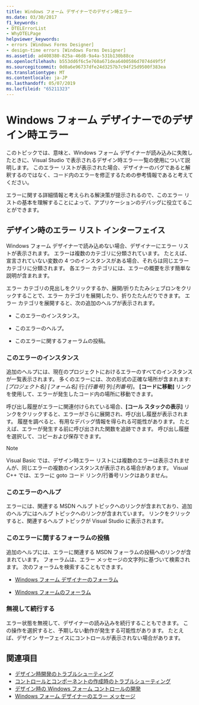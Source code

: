 ```yaml
---
title: Windows フォーム デザイナーでのデザイン時エラー
ms.date: 03/30/2017
f1_keywords:
- DTELErrorList
- WhyDTELPage
helpviewer_keywords:
- errors [Windows Forms Designer]
- design-time errors [Windows Forms Designer]
ms.assetid: ad408380-825a-46d8-9a4a-531b130b88ce
ms.openlocfilehash: b553dd6f6c5e760a671dea6400586d7074d49f5f
ms.sourcegitcommit: 0d0a6e96737dfe24d3257b7c94f25d9500f383ea
ms.translationtype: MT
ms.contentlocale: ja-JP
ms.lasthandoff: 05/07/2019
ms.locfileid: "65211323"
---
```

# <a name="design-time-errors-in-the-windows-forms-designer"></a>Windows フォーム デザイナーでのデザイン時エラー

このトピックでは、意味と、Windows フォーム デザイナーが読み込みに失敗したときに、Visual Studio で表示されるデザイン時エラー一覧の使用について説明します。 このエラー リストが表示された場合、デザイナーのバグであると解釈するのではなく、コード内のエラーを修正するための参考情報であると考えてください。

エラーに関する詳細情報と考えられる解決策が提示されるので、このエラー リストの基本を理解することによって、アプリケーションのデバッグに役立てることができます。

## <a name="the-design-time-error-list-interface"></a>デザイン時のエラー リスト インターフェイス

Windows フォーム デザイナーで読み込めない場合、デザイナーにエラー リストが表示されます。 エラーは複数のカテゴリに分類されています。 たとえば、宣言されていない変数の 4 つのインスタンスがある場合、それらは同じエラー カテゴリに分類されます。 各エラー カテゴリには、エラーの概要を示す簡単な説明が含まれます。

エラー カテゴリの見出しをクリックするか、展開/折りたたみシェブロンをクリックすることで、エラー カテゴリを展開したり、折りたたんだりできます。 エラー カテゴリを展開すると、次の追加のヘルプが表示されます。

- このエラーのインスタンス。

- このエラーのヘルプ。

- このエラーに関するフォーラムの投稿。

### <a name="instances-of-this-error"></a>このエラーのインスタンス

追加のヘルプには、現在のプロジェクトにおけるエラーのすべてのインスタンスが一覧表示されます。 多くのエラーには、次の形式の正確な場所が含まれます: *[プロジェクト名]* *[フォーム名]* 行:*[行番号]* 列:*[列番号]*。 **[コードに移動]** リンクを使用して、エラーが発生したコード内の場所に移動できます。

呼び出し履歴がエラーに関連付けられている場合、**[コール スタックの表示]** リンクをクリックすると、エラーがさらに展開され、呼び出し履歴が表示されます。 履歴を調べると、有用なデバッグ情報を得られる可能性があります。 たとえば、エラーが発生する前に呼び出された関数を追跡できます。 呼び出し履歴を選択して、コピーおよび保存できます。

> [!NOTE]
> Visual Basic では、デザイン時エラー リストには複数のエラーは表示されませんが、同じエラーの複数のインスタンスが表示される場合があります。 Visual C++ では、エラーに goto コード リンク/行番号リンクはありません。

### <a name="help-with-this-error"></a>このエラーのヘルプ

エラーには、関連する MSDN ヘルプ トピックへのリンクが含まれており、追加のヘルプにはヘルプ トピックへのリンクが含まれています。 リンクをクリックすると、関連するヘルプ トピックが Visual Studio に表示されます。

### <a name="forum-posts-about-this-error"></a>このエラーに関するフォーラムの投稿

追加のヘルプには、エラーに関連する MSDN フォーラムの投稿へのリンクが含まれています。 フォーラムは、エラー メッセージの文字列に基づいて検索されます。 次のフォーラムを検索することもできます。

- [Windows フォーム デザイナーのフォーラム](https://go.microsoft.com/fwlink/?LinkId=203524)

- [Windows フォームのフォーラム](https://go.microsoft.com/fwlink/?LinkId=203523)

### <a name="ignore-and-continue"></a>無視して続行する

エラー状態を無視して、デザイナーの読み込みを続行することもできます。 この操作を選択すると、予期しない動作が発生する可能性があります。 たとえば、デザイン サーフェイスにコントロールが表示されない場合があります。

## <a name="see-also"></a>関連項目

- [デザイン時開発のトラブルシューティング](https://docs.microsoft.com/previous-versions/visualstudio/visual-studio-2013/ms171843(v=vs.120))
- [コントロールとコンポーネントの作成時のトラブルシューティング](troubleshooting-control-and-component-authoring.md)
- [デザイン時の Windows フォーム コントロールの開発](developing-windows-forms-controls-at-design-time.md)
- [Windows フォーム デザイナーのエラー メッセージ](https://docs.microsoft.com/previous-versions/visualstudio/visual-studio-2010/ms233640(v=vs.100))
